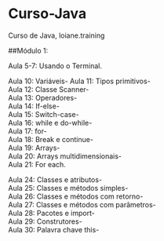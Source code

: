 # Curso-Java
 Curso de Java, loiane.training
 
 ##Módulo 1:

Aula 5-7: Usando o Terminal.

Aula 10: Variáveis- 
Aula 11: Tipos primitivos-  
Aula 12: Classe Scanner-  
Aula 13: Operadores-  
Aula 14: If-else-  
Aula 15: Switch-case-   
Aula 16: while e do-while-  
Aula 17: for-  
Aula 18: Break e continue-  
Aula 19: Arrays-  
Aula 20: Arrays multidimensionais-  
Aula 21: For each. 

Aula 24: Classes e atributos-  
Aula 25: Classes e métodos simples-  
Aula 26: Classes e métodos com retorno-  
Aula 27: Classes e métodos com parâmetros-  
Aula 28: Pacotes e import-  
Aula 29: Construtores-  
Aula 30: Palavra chave this-  

